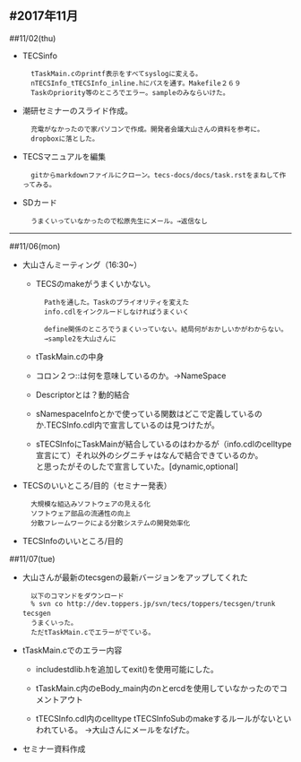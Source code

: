 #2017年11月
---
##11/02(thu)

+ TECSinfo
	
		tTaskMain.cのprintf表示をすべてsyslogに変える。  
		nTECSInfo_tTECSInfo_inline.hにパスを通す。Makefile２６９  
		Taskのpriority等のところでエラー。sampleのみならいけた。

+ 潮研セミナーのスライド作成。  

		充電がなかったので家パソコンで作成。開発者会議大山さんの資料を参考に。  
		dropboxに落とした。

+ TECSマニュアルを編集

		gitからmarkdownファイルにクローン。tecs-docs/docs/task.rstをまねして作ってみる。

+ SDカード

		うまくいっていなかったので松原先生にメール。→返信なし

---

##11/06(mon)

+ 大山さんミーティング（16:30~）

	+ TECSのmakeがうまくいかない。   
		
			Pathを通した。Taskのプライオリティを変えた  
			info.cdlをインクルードしなければうまくいく  

			define関係のところでうまくいっていない。結局何がおかしいかがわからない。
			→sample2を大山さんに

	+ tTaskMain.cの中身  

	+ コロン２つ::は何を意味しているのか。→NameSpace  

	+ Descriptorとは？動的結合  

	+ sNamespaceInfoとかで使っている関数はどこで定義しているのか.TECSInfo.cdl内で宣言しているのは見つけたが。  
	
	+ sTECSInfoにTaskMainが結合しているのはわかるが（info.cdlのcelltype宣言にて）それ以外のシグニチャはなんで結合できているのか。  
	と思ったがそのしたで宣言していた。[dynamic,optional]


+ TECSのいいところ/目的（セミナー発表）

	 	大規模な組込みソフトウェアの見える化
	 	ソフトウェア部品の流通性の向上
	 	分散フレームワークによる分散システムの開発効率化

+ TECSInfoのいいところ/目的

##11/07(tue)

+ 大山さんが最新のtecsgenの最新バージョンをアップしてくれた

		以下のコマンドをダウンロード  
		% svn co http://dev.toppers.jp/svn/tecs/toppers/tecsgen/trunk tecsgen 　
		うまくいった。
		ただtTaskMain.cでエラーがでている。

+ tTaskMain.cでのエラー内容

	+ includestdlib.hを追加してexit()を使用可能にした。
	
	+ tTaskMain.c内のeBody_main内のnとercdを使用していなかったのでコメントアウト

	+ tTECSInfo.cdl内のcelltype tTECSInfoSubのmakeするルールがないといわれている。
	→大山さんにメールをなげた。

+ セミナー資料作成 